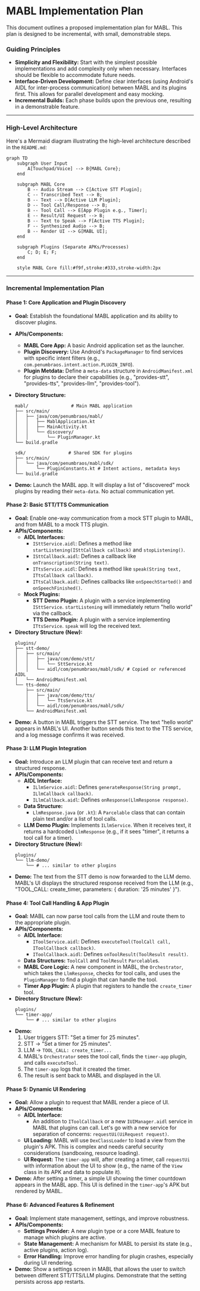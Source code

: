 # MABL Implementation Plan

This document outlines a proposed implementation plan for MABL. This plan is designed to be incremental, with small, demonstrable steps.

### Guiding Principles

- **Simplicity and Flexibility:** Start with the simplest possible implementations and add complexity only when necessary. Interfaces should be flexible to accommodate future needs.
- **Interface-Driven Development:** Define clear interfaces (using Android's AIDL for inter-process communication) between MABL and its plugins first. This allows for parallel development and easy mocking.
- **Incremental Builds:** Each phase builds upon the previous one, resulting in a demonstrable feature.

---

### High-Level Architecture

Here's a Mermaid diagram illustrating the high-level architecture described in the `README.md`:

```mermaid
graph TD
    subgraph User Input
        A[Touchpad/Voice] --> B{MABL Core};
    end

    subgraph MABL Core
        B -- Audio Stream --> C[Active STT Plugin];
        C -- Transcribed Text --> B;
        B -- Text --> D[Active LLM Plugin];
        D -- Tool Call/Response --> B;
        B -- Tool Call --> E[App Plugin e.g., Timer];
        E -- Result/UI Request --> B;
        B -- Text to Speak --> F[Active TTS Plugin];
        F -- Synthesized Audio --> B;
        B -- Render UI --> G[MABL UI];
    end

    subgraph Plugins (Separate APKs/Processes)
        C; D; E; F;
    end

    style MABL Core fill:#f9f,stroke:#333,stroke-width:2px
```

---

### Incremental Implementation Plan

#### Phase 1: Core Application and Plugin Discovery

- **Goal:** Establish the foundational MABL application and its ability to discover plugins.
- **APIs/Components:**
  - **MABL Core App:** A basic Android application set as the launcher.
  - **Plugin Discovery:** Use Android's `PackageManager` to find services with specific intent filters (e.g., `com.penumbraos.intent.action.PLUGIN_INFO`).
  - **Plugin Metdata:** Define a `meta-data` structure in `AndroidManifest.xml` for plugins to declare their capabilities (e.g., "provides-stt", "provides-tts", "provides-llm", "provides-tool").
- **Directory Structure:**

  ```
  mabl/                # Main MABL application
  ├── src/main/
  │   ├── java/com/penumbraos/mabl/
  │   │   ├── MablApplication.kt
  │   │   ├── MainActivity.kt
  │   │   └── discovery/
  │   │       └── PluginManager.kt
  └── build.gradle

  sdk/                # Shared SDK for plugins
  ├── src/main/
  │   └── java/com/penumbraos/mabl/sdk/
  │       └── PluginConstants.kt # Intent actions, metadata keys
  └── build.gradle
  ```

- **Demo:** Launch the MABL app. It will display a list of "discovered" mock plugins by reading their `meta-data`. No actual communication yet.

#### Phase 2: Basic STT/TTS Communication

- **Goal:** Enable one-way communication from a mock STT plugin to MABL, and from MABL to a mock TTS plugin.
- **APIs/Components:**
  - **AIDL Interfaces:**
    - `ISttService.aidl`: Defines a method like `startListening(ISttCallback callback)` and `stopListening()`.
    - `ISttCallback.aidl`: Defines a callback like `onTranscription(String text)`.
    - `ITtsService.aidl`: Defines a method like `speak(String text, ITtsCallback callback)`.
    - `ITtsCallback.aidl`: Defines callbacks like `onSpeechStarted()` and `onSpeechFinished()`.
  - **Mock Plugins:**
    - **STT Demo Plugin:** A plugin with a service implementing `ISttService`. `startListening` will immediately return "hello world" via the callback.
    - **TTS Demo Plugin:** A plugin with a service implementing `ITtsService`. `speak` will log the received text.
- **Directory Structure (New):**
  ```
  plugins/
  ├── stt-demo/
  │   ├── src/main/
  │   │   ├── java/com/demo/stt/
  │   │   │   └── SttService.kt
  │   │   └── aidl/com/penumbraos/mabl/sdk/ # Copied or referenced AIDL
  │   └── AndroidManifest.xml
  └── tts-demo/
      ├── src/main/
      │   ├── java/com/demo/tts/
      │   │   └── TtsService.kt
      │   └── aidl/com/penumbraos/mabl/sdk/
      └── AndroidManifest.xml
  ```
- **Demo:** A button in MABL triggers the STT service. The text "hello world" appears in MABL's UI. Another button sends this text to the TTS service, and a log message confirms it was received.

#### Phase 3: LLM Plugin Integration

- **Goal:** Introduce an LLM plugin that can receive text and return a structured response.
- **APIs/Components:**
  - **AIDL Interface:**
    - `ILlmService.aidl`: Defines `generateResponse(String prompt, ILlmCallback callback)`.
    - `ILlmCallback.aidl`: Defines `onResponse(LlmResponse response)`.
  - **Data Structure:**
    - `LlmResponse.java` (or `.kt`): A `Parcelable` class that can contain plain text and/or a list of tool calls.
  - **LLM Demo Plugin:** Implements `ILlmService`. When it receives text, it returns a hardcoded `LlmResponse` (e.g., if it sees "timer", it returns a tool call for a timer).
- **Directory Structure (New):**
  ```
  plugins/
  └── llm-demo/
      └── # ... similar to other plugins
  ```
- **Demo:** The text from the STT demo is now forwarded to the LLM demo. MABL's UI displays the structured response received from the LLM (e.g., "TOOL_CALL: create_timer, parameters: { duration: '25 minutes' }").

#### Phase 4: Tool Call Handling & App Plugin

- **Goal:** MABL can now parse tool calls from the LLM and route them to the appropriate plugin.
- **APIs/Components:**
  - **AIDL Interface:**
    - `IToolService.aidl`: Defines `executeTool(ToolCall call, IToolCallback callback)`.
    - `IToolCallback.aidl`: Defines `onToolResult(ToolResult result)`.
  - **Data Structures:** `ToolCall` and `ToolResult` `Parcelable`s.
  - **MABL Core Logic:** A new component in MABL, the `Orchestrator`, which takes the `LlmResponse`, checks for tool calls, and uses the `PluginManager` to find a plugin that can handle the tool.
  - **Timer App Plugin:** A plugin that registers to handle the `create_timer` tool.
- **Directory Structure (New):**
  ```
  plugins/
  └── timer-app/
      └── # ... similar to other plugins
  ```
- **Demo:**
  1.  User triggers STT: "Set a timer for 25 minutes".
  2.  STT -> "Set a timer for 25 minutes".
  3.  LLM -> `TOOL_CALL: create_timer...`
  4.  MABL's `Orchestrator` sees the tool call, finds the `timer-app` plugin, and calls `executeTool`.
  5.  The `timer-app` logs that it created the timer.
  6.  The result is sent back to MABL and displayed in the UI.

#### Phase 5: Dynamic UI Rendering

- **Goal:** Allow a plugin to request that MABL render a piece of UI.
- **APIs/Components:**
  - **AIDL Interface:**
    - An addition to `IToolCallback` or a new `IUIManager.aidl` service in MABL that plugins can call. Let's go with a new service for separation of concerns: `requestUi(UiRequest request)`.
  - **UI Loading:** MABL will use `DexClassLoader` to load a view from the plugin's APK. This is complex and needs careful security considerations (sandboxing, resource loading).
  - **UI Request:** The `timer-app` will, after creating a timer, call `requestUi` with information about the UI to show (e.g., the name of the `View` class in its APK and data to populate it).
- **Demo:** After setting a timer, a simple UI showing the timer countdown appears in the MABL app. This UI is defined in the `timer-app`'s APK but rendered by MABL.

#### Phase 6: Advanced Features &amp; Refinement

- **Goal:** Implement state management, settings, and improve robustness.
- **APIs/Components:**
  - **Settings Provider:** A new plugin type or a core MABL feature to manage which plugins are active.
  - **State Management:** A mechanism for MABL to persist its state (e.g., active plugins, action log).
  - **Error Handling:** Improve error handling for plugin crashes, especially during UI rendering.
- **Demo:** Show a settings screen in MABL that allows the user to switch between different STT/TTS/LLM plugins. Demonstrate that the setting persists across app restarts.
